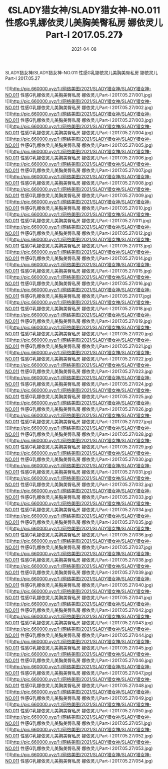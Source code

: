 ﻿---
layout: post
title:  《SLADY猎女神/SLADY猎女神-NO.011 性感G乳娜依灵儿美胸美臀私房 娜依灵儿Part-I 2017.05.27》
date:   2021-04-08
img: http://pic.660000.xyz/1:/网络美图/2021/SLADY猎女神/SLADY猎女神-NO.011 性感G乳娜依灵儿美胸美臀私房 娜依灵儿Part-I 2017.05.27/000.jpg
categories: [美女, 清纯, 唯美]
---

SLADY猎女神/SLADY猎女神-NO.011 性感G乳娜依灵儿美胸美臀私房 娜依灵儿Part-I 2017.05.27

 ![](http://pic.660000.xyz/1:/网络美图/2021/SLADY猎女神/SLADY猎女神-NO.011 性感G乳娜依灵儿美胸美臀私房 娜依灵儿Part-I 2017.05.27/001.jpg) <br>![](http://pic.660000.xyz/1:/网络美图/2021/SLADY猎女神/SLADY猎女神-NO.011 性感G乳娜依灵儿美胸美臀私房 娜依灵儿Part-I 2017.05.27/002.jpg) <br>![](http://pic.660000.xyz/1:/网络美图/2021/SLADY猎女神/SLADY猎女神-NO.011 性感G乳娜依灵儿美胸美臀私房 娜依灵儿Part-I 2017.05.27/003.jpg) <br>![](http://pic.660000.xyz/1:/网络美图/2021/SLADY猎女神/SLADY猎女神-NO.011 性感G乳娜依灵儿美胸美臀私房 娜依灵儿Part-I 2017.05.27/004.jpg) <br>![](http://pic.660000.xyz/1:/网络美图/2021/SLADY猎女神/SLADY猎女神-NO.011 性感G乳娜依灵儿美胸美臀私房 娜依灵儿Part-I 2017.05.27/005.jpg) <br>![](http://pic.660000.xyz/1:/网络美图/2021/SLADY猎女神/SLADY猎女神-NO.011 性感G乳娜依灵儿美胸美臀私房 娜依灵儿Part-I 2017.05.27/006.jpg) <br>![](http://pic.660000.xyz/1:/网络美图/2021/SLADY猎女神/SLADY猎女神-NO.011 性感G乳娜依灵儿美胸美臀私房 娜依灵儿Part-I 2017.05.27/007.jpg) <br>![](http://pic.660000.xyz/1:/网络美图/2021/SLADY猎女神/SLADY猎女神-NO.011 性感G乳娜依灵儿美胸美臀私房 娜依灵儿Part-I 2017.05.27/008.jpg) <br>![](http://pic.660000.xyz/1:/网络美图/2021/SLADY猎女神/SLADY猎女神-NO.011 性感G乳娜依灵儿美胸美臀私房 娜依灵儿Part-I 2017.05.27/009.jpg) <br>![](http://pic.660000.xyz/1:/网络美图/2021/SLADY猎女神/SLADY猎女神-NO.011 性感G乳娜依灵儿美胸美臀私房 娜依灵儿Part-I 2017.05.27/010.jpg) <br>![](http://pic.660000.xyz/1:/网络美图/2021/SLADY猎女神/SLADY猎女神-NO.011 性感G乳娜依灵儿美胸美臀私房 娜依灵儿Part-I 2017.05.27/011.jpg) <br>![](http://pic.660000.xyz/1:/网络美图/2021/SLADY猎女神/SLADY猎女神-NO.011 性感G乳娜依灵儿美胸美臀私房 娜依灵儿Part-I 2017.05.27/012.jpg) <br>![](http://pic.660000.xyz/1:/网络美图/2021/SLADY猎女神/SLADY猎女神-NO.011 性感G乳娜依灵儿美胸美臀私房 娜依灵儿Part-I 2017.05.27/013.jpg) <br>![](http://pic.660000.xyz/1:/网络美图/2021/SLADY猎女神/SLADY猎女神-NO.011 性感G乳娜依灵儿美胸美臀私房 娜依灵儿Part-I 2017.05.27/014.jpg) <br>![](http://pic.660000.xyz/1:/网络美图/2021/SLADY猎女神/SLADY猎女神-NO.011 性感G乳娜依灵儿美胸美臀私房 娜依灵儿Part-I 2017.05.27/015.jpg) <br>![](http://pic.660000.xyz/1:/网络美图/2021/SLADY猎女神/SLADY猎女神-NO.011 性感G乳娜依灵儿美胸美臀私房 娜依灵儿Part-I 2017.05.27/016.jpg) <br>![](http://pic.660000.xyz/1:/网络美图/2021/SLADY猎女神/SLADY猎女神-NO.011 性感G乳娜依灵儿美胸美臀私房 娜依灵儿Part-I 2017.05.27/017.jpg) <br>![](http://pic.660000.xyz/1:/网络美图/2021/SLADY猎女神/SLADY猎女神-NO.011 性感G乳娜依灵儿美胸美臀私房 娜依灵儿Part-I 2017.05.27/018.jpg) <br>![](http://pic.660000.xyz/1:/网络美图/2021/SLADY猎女神/SLADY猎女神-NO.011 性感G乳娜依灵儿美胸美臀私房 娜依灵儿Part-I 2017.05.27/019.jpg) <br>![](http://pic.660000.xyz/1:/网络美图/2021/SLADY猎女神/SLADY猎女神-NO.011 性感G乳娜依灵儿美胸美臀私房 娜依灵儿Part-I 2017.05.27/020.jpg) <br>![](http://pic.660000.xyz/1:/网络美图/2021/SLADY猎女神/SLADY猎女神-NO.011 性感G乳娜依灵儿美胸美臀私房 娜依灵儿Part-I 2017.05.27/021.jpg) <br>![](http://pic.660000.xyz/1:/网络美图/2021/SLADY猎女神/SLADY猎女神-NO.011 性感G乳娜依灵儿美胸美臀私房 娜依灵儿Part-I 2017.05.27/022.jpg) <br>![](http://pic.660000.xyz/1:/网络美图/2021/SLADY猎女神/SLADY猎女神-NO.011 性感G乳娜依灵儿美胸美臀私房 娜依灵儿Part-I 2017.05.27/023.jpg) <br>![](http://pic.660000.xyz/1:/网络美图/2021/SLADY猎女神/SLADY猎女神-NO.011 性感G乳娜依灵儿美胸美臀私房 娜依灵儿Part-I 2017.05.27/024.jpg) <br>![](http://pic.660000.xyz/1:/网络美图/2021/SLADY猎女神/SLADY猎女神-NO.011 性感G乳娜依灵儿美胸美臀私房 娜依灵儿Part-I 2017.05.27/025.jpg) <br>![](http://pic.660000.xyz/1:/网络美图/2021/SLADY猎女神/SLADY猎女神-NO.011 性感G乳娜依灵儿美胸美臀私房 娜依灵儿Part-I 2017.05.27/026.jpg) <br>![](http://pic.660000.xyz/1:/网络美图/2021/SLADY猎女神/SLADY猎女神-NO.011 性感G乳娜依灵儿美胸美臀私房 娜依灵儿Part-I 2017.05.27/027.jpg) <br>![](http://pic.660000.xyz/1:/网络美图/2021/SLADY猎女神/SLADY猎女神-NO.011 性感G乳娜依灵儿美胸美臀私房 娜依灵儿Part-I 2017.05.27/028.jpg) <br>![](http://pic.660000.xyz/1:/网络美图/2021/SLADY猎女神/SLADY猎女神-NO.011 性感G乳娜依灵儿美胸美臀私房 娜依灵儿Part-I 2017.05.27/029.jpg) <br>![](http://pic.660000.xyz/1:/网络美图/2021/SLADY猎女神/SLADY猎女神-NO.011 性感G乳娜依灵儿美胸美臀私房 娜依灵儿Part-I 2017.05.27/030.jpg) <br>![](http://pic.660000.xyz/1:/网络美图/2021/SLADY猎女神/SLADY猎女神-NO.011 性感G乳娜依灵儿美胸美臀私房 娜依灵儿Part-I 2017.05.27/031.jpg) <br>![](http://pic.660000.xyz/1:/网络美图/2021/SLADY猎女神/SLADY猎女神-NO.011 性感G乳娜依灵儿美胸美臀私房 娜依灵儿Part-I 2017.05.27/032.jpg) <br>![](http://pic.660000.xyz/1:/网络美图/2021/SLADY猎女神/SLADY猎女神-NO.011 性感G乳娜依灵儿美胸美臀私房 娜依灵儿Part-I 2017.05.27/033.jpg) <br>![](http://pic.660000.xyz/1:/网络美图/2021/SLADY猎女神/SLADY猎女神-NO.011 性感G乳娜依灵儿美胸美臀私房 娜依灵儿Part-I 2017.05.27/034.jpg) <br>![](http://pic.660000.xyz/1:/网络美图/2021/SLADY猎女神/SLADY猎女神-NO.011 性感G乳娜依灵儿美胸美臀私房 娜依灵儿Part-I 2017.05.27/035.jpg) <br>![](http://pic.660000.xyz/1:/网络美图/2021/SLADY猎女神/SLADY猎女神-NO.011 性感G乳娜依灵儿美胸美臀私房 娜依灵儿Part-I 2017.05.27/036.jpg) <br>![](http://pic.660000.xyz/1:/网络美图/2021/SLADY猎女神/SLADY猎女神-NO.011 性感G乳娜依灵儿美胸美臀私房 娜依灵儿Part-I 2017.05.27/037.jpg) <br>![](http://pic.660000.xyz/1:/网络美图/2021/SLADY猎女神/SLADY猎女神-NO.011 性感G乳娜依灵儿美胸美臀私房 娜依灵儿Part-I 2017.05.27/038.jpg) <br>![](http://pic.660000.xyz/1:/网络美图/2021/SLADY猎女神/SLADY猎女神-NO.011 性感G乳娜依灵儿美胸美臀私房 娜依灵儿Part-I 2017.05.27/039.jpg) <br>![](http://pic.660000.xyz/1:/网络美图/2021/SLADY猎女神/SLADY猎女神-NO.011 性感G乳娜依灵儿美胸美臀私房 娜依灵儿Part-I 2017.05.27/040.jpg) <br>![](http://pic.660000.xyz/1:/网络美图/2021/SLADY猎女神/SLADY猎女神-NO.011 性感G乳娜依灵儿美胸美臀私房 娜依灵儿Part-I 2017.05.27/041.jpg) <br>![](http://pic.660000.xyz/1:/网络美图/2021/SLADY猎女神/SLADY猎女神-NO.011 性感G乳娜依灵儿美胸美臀私房 娜依灵儿Part-I 2017.05.27/042.jpg) <br>![](http://pic.660000.xyz/1:/网络美图/2021/SLADY猎女神/SLADY猎女神-NO.011 性感G乳娜依灵儿美胸美臀私房 娜依灵儿Part-I 2017.05.27/043.jpg) <br>![](http://pic.660000.xyz/1:/网络美图/2021/SLADY猎女神/SLADY猎女神-NO.011 性感G乳娜依灵儿美胸美臀私房 娜依灵儿Part-I 2017.05.27/044.jpg) <br>![](http://pic.660000.xyz/1:/网络美图/2021/SLADY猎女神/SLADY猎女神-NO.011 性感G乳娜依灵儿美胸美臀私房 娜依灵儿Part-I 2017.05.27/045.jpg) <br>![](http://pic.660000.xyz/1:/网络美图/2021/SLADY猎女神/SLADY猎女神-NO.011 性感G乳娜依灵儿美胸美臀私房 娜依灵儿Part-I 2017.05.27/046.jpg) <br>![](http://pic.660000.xyz/1:/网络美图/2021/SLADY猎女神/SLADY猎女神-NO.011 性感G乳娜依灵儿美胸美臀私房 娜依灵儿Part-I 2017.05.27/047.jpg) <br>![](http://pic.660000.xyz/1:/网络美图/2021/SLADY猎女神/SLADY猎女神-NO.011 性感G乳娜依灵儿美胸美臀私房 娜依灵儿Part-I 2017.05.27/048.jpg) <br>![](http://pic.660000.xyz/1:/网络美图/2021/SLADY猎女神/SLADY猎女神-NO.011 性感G乳娜依灵儿美胸美臀私房 娜依灵儿Part-I 2017.05.27/049.jpg) <br>![](http://pic.660000.xyz/1:/网络美图/2021/SLADY猎女神/SLADY猎女神-NO.011 性感G乳娜依灵儿美胸美臀私房 娜依灵儿Part-I 2017.05.27/050.jpg) <br>![](http://pic.660000.xyz/1:/网络美图/2021/SLADY猎女神/SLADY猎女神-NO.011 性感G乳娜依灵儿美胸美臀私房 娜依灵儿Part-I 2017.05.27/051.jpg) <br>![](http://pic.660000.xyz/1:/网络美图/2021/SLADY猎女神/SLADY猎女神-NO.011 性感G乳娜依灵儿美胸美臀私房 娜依灵儿Part-I 2017.05.27/052.jpg) <br>![](http://pic.660000.xyz/1:/网络美图/2021/SLADY猎女神/SLADY猎女神-NO.011 性感G乳娜依灵儿美胸美臀私房 娜依灵儿Part-I 2017.05.27/053.jpg) <br>![](http://pic.660000.xyz/1:/网络美图/2021/SLADY猎女神/SLADY猎女神-NO.011 性感G乳娜依灵儿美胸美臀私房 娜依灵儿Part-I 2017.05.27/054.jpg) <br>